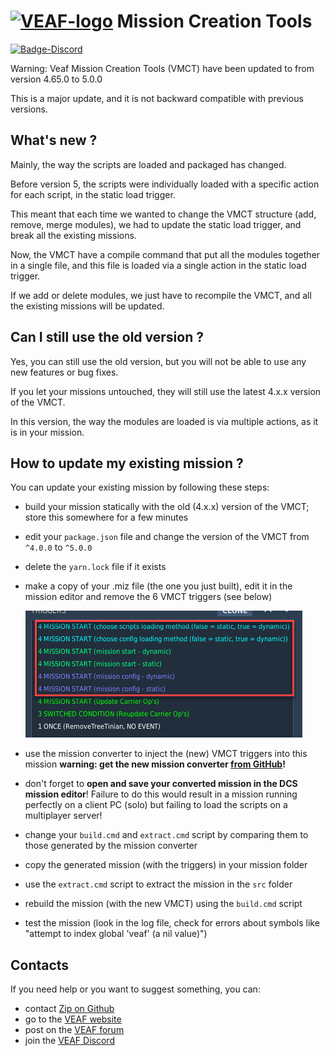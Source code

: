 # [![VEAF-logo]][VEAF website] Mission Creation Tools

[![Badge-Discord]][VEAF Discord]

Warning: Veaf Mission Creation Tools (VMCT) have been updated to from version 4.65.0 to 5.0.0

This is a major update, and it is not backward compatible with previous versions.

## What's new ?

Mainly, the way the scripts are loaded and packaged has changed.

Before version 5, the scripts were individually loaded with a specific action for each script, in the static load trigger.

This meant that each time we wanted to change the VMCT structure (add, remove, merge modules), we had to update the static load trigger, and break all the existing missions.

Now, the VMCT have a compile command that put all the modules together in a single file, and this file is loaded via a single action in the static load trigger.

If we add or delete modules, we just have to recompile the VMCT, and all the existing missions will be updated.

## Can I still use the old version ?

Yes, you can still use the old version, but you will not be able to use any new features or bug fixes.

If you let your missions untouched, they will still use the latest 4.x.x version of the VMCT.

In this version, the way the modules are loaded is via multiple actions, as it is in your mission.

## How to update my existing mission ?

You can update your existing mission by following these steps:

- build your mission statically with the old (4.x.x) version of the VMCT; store this somewhere for a few minutes
- edit your `package.json` file and change the version of the VMCT from `^4.0.0` to `^5.0.0`
- delete the `yarn.lock` file if it exists
- make a copy of your .miz file (the one you just built), edit it in the mission editor and remove the 6 VMCT triggers (see below)

  [![4.x.x-triggers-to-remove]][4.x.x-triggers-to-remove]
  
- use the mission converter to inject the (new) VMCT triggers into this mission
  **warning: get the new mission converter [from GitHub](https://github.com/VEAF/VEAF-mission-converter)!**
- don't forget to **open and save your converted mission in the DCS mission editor**! Failure to do this would result in a mission running perfectly on a client PC (solo) but failing to load the scripts on a multiplayer server!
- change your `build.cmd` and `extract.cmd` script by comparing them to those generated by the mission converter
- copy the generated mission (with the triggers) in your mission folder
- use the `extract.cmd` script to extract the mission in the `src` folder
- rebuild the mission (with the new VMCT) using the `build.cmd` script
- test the mission (look in the log file, check for errors about symbols like "attempt to index global 'veaf' (a nil value)")

## Contacts

If you need help or you want to suggest something, you can:

* contact [Zip on Github]
* go to the [VEAF website]
* post on the [VEAF forum]
* join the [VEAF Discord]


[Badge-Discord]: https://img.shields.io/discord/471061487662792715?label=VEAF%20Discord&style=for-the-badge
[VEAF-logo]: https://veaf.github.io/documentation/images/logo.png
[VEAF Discord]: https://www.veaf.org/discord
[Zip on Github]: https://github.com/davidp57
[VEAF website]: https://www.veaf.org
[VEAF forum]: https://www.veaf.org/forum

[documentation-old]: ./old_documentation/_index.md
[documentation-site]: https://veaf.github.io/documentation/
[documentation-repo]: https://github.com/VEAF/documentation

[4.x.x-triggers-to-remove]: ./README-5.0.0.png
